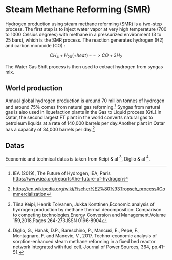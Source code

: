 # Steam Methane Reforming (SMR)


Hydrogen production using steam methane reforming (SMR) is a two-step process. The first step is to inject water vapor at very high temperature (700 to 1000 Celsius degrees) with methane in a pressurized environment (3 to 25 bars), which is the SMR process. The reaction generates hydrogen (H2) and carbon monoxide (CO) : 


$$CH_4 + H_20 (+heat) --> CO + 3H_2$$

The Water Gas Shift process is then used to extract hydrogen from syngas mix. 

## World production 

Annual global hydrogen production is around 70 million tonnes of hydrogen and around 75% comes from natural gas reforming.[^1]
Syngas from natural gas is also used in liquefaction plants in the Gas to Liquid process (GtL).In Qatar, the second largest FT plant in the world converts natural gas to petroleum liquids at a rate of 140,000 barrels per day.Another plant in Qatar has a capacity of 34,000 barrels per day.[^4]

## Datas 

Economic and technical datas is taken from Keipi & al [^2], Diglio & al [^3].

[^1]: IEA (2019), The Future of Hydrogen, IEA, Paris https://www.iea.org/reports/the-future-of-hydrogen
[^2]: Tiina Keipi, Henrik Tolvanen, Jukka Konttinen,Economic analysis of hydrogen production by methane thermal decomposition: Comparison to competing technologies,Energy Conversion and Management,Volume 159,2018,Pages 264-273,ISSN 0196-8904
[^3]: Diglio, G., Hanak, D.P., Bareschino, P., Mancusi, E., Pepe, F., Montagnaro, F. and Manovic, V., 2017. Techno-economic analysis of sorption-enhanced steam methane reforming in a fixed bed reactor network integrated with fuel cell. Journal of Power Sources, 364, pp.41-51.
[^4]: https://en.wikipedia.org/wiki/Fischer%E2%80%93Tropsch_process#Commercialization